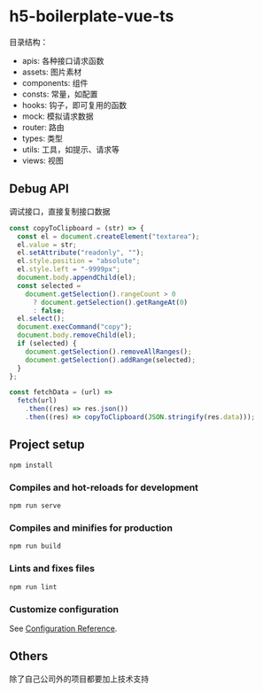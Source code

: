 # h5-boilerplate-vue-ts

目录结构：

- apis: 各种接口请求函数
- assets: 图片素材
- components: 组件
- consts: 常量，如配置
- hooks: 钩子，即可复用的函数
- mock: 模拟请求数据
- router: 路由
- types: 类型
- utils: 工具，如提示、请求等
- views: 视图

## Debug API

调试接口，直接复制接口数据

```js
const copyToClipboard = (str) => {
  const el = document.createElement("textarea");
  el.value = str;
  el.setAttribute("readonly", "");
  el.style.position = "absolute";
  el.style.left = "-9999px";
  document.body.appendChild(el);
  const selected =
    document.getSelection().rangeCount > 0
      ? document.getSelection().getRangeAt(0)
      : false;
  el.select();
  document.execCommand("copy");
  document.body.removeChild(el);
  if (selected) {
    document.getSelection().removeAllRanges();
    document.getSelection().addRange(selected);
  }
};

const fetchData = (url) =>
  fetch(url)
    .then((res) => res.json())
    .then((res) => copyToClipboard(JSON.stringify(res.data)));
```

## Project setup

```
npm install
```

### Compiles and hot-reloads for development

```
npm run serve
```

### Compiles and minifies for production

```
npm run build
```

### Lints and fixes files

```
npm run lint
```

### Customize configuration

See [Configuration Reference](https://cli.vuejs.org/config/).

## Others

除了自己公司外的项目都要加上技术支持
